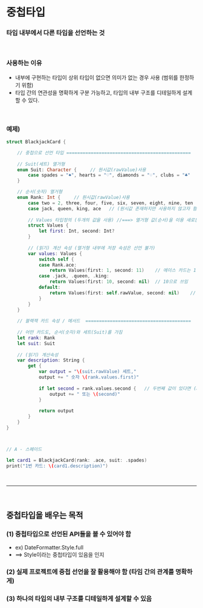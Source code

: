 # 중첩타입
### 타입 내부에서 다른 타입을 선언하는 것

<br/>

### 사용하는 이유
* 내부에 구현하는 타입이 상위 타입이 없으면 의미가 없는 경우 사용 (범위를 한정하기 위함)
* 타입 간의 연관성을 명확하게 구분 가능하고, 타입의 내부 구조를 디테일하게 설계할 수 있다.

<br/>

### 예제)
```swift
struct BlackjackCard {

    // 중첩으로 선언 타입 ==============================================
    
    // Suit(세트) 열거형
    enum Suit: Character {     // 원시값(rawValue)사용
        case spades = "♠", hearts = "♡", diamonds = "♢", clubs = "♣"
    }

    // 순서(숫자) 열거형
    enum Rank: Int {     // 원시값(rawValue)사용
        case two = 2, three, four, five, six, seven, eight, nine, ten
        case jack, queen, king, ace   // (원시값 존재하지만 사용하지 않고자 함 ===> values)
        
        // Values 타입정의 (두개의 값을 사용) //===> 열거형 값(순서)을 이용 새로운 타입을 반환하기 위함
        struct Values {
            let first: Int, second: Int?
        }
        
        // (읽기) 계산 속성 (열거형 내부에 저장 속성은 선언 불가)
        var values: Values {
            switch self {
            case Rank.ace:
                return Values(first: 1, second: 11)    // 에이스 카드는 1 또는 11 로 쓰임
            case .jack, .queen, .king:
                return Values(first: 10, second: nil)  // 10으로 쓰임
            default:
                return Values(first: self.rawValue, second: nil)    // 2 ~ 10까지의 카드는 원시값으로 쓰임
            }
        }
    }
    
    // 블랙잭 카드 속성 / 메서드  =======================================
    
    // 어떤 카드도, 순서(숫자)와 세트(Suit)를 가짐
    let rank: Rank
    let suit: Suit
    
    // (읽기) 계산속성
    var description: String {
        get {
            var output = "\(suit.rawValue) 세트,"
            output += " 숫자 \(rank.values.first)"
            
            if let second = rank.values.second {   // 두번째 값이 있다면 (ace만 있음)
                output += " 또는 \(second)"
            }
            
            return output
        }
    }
}



// A - 스페이드

let card1 = BlackjackCard(rank: .ace, suit: .spades)
print("1번 카드: \(card1.description)")
```

<br/>

---

<br/>

## 중첩타입을 배우는 목적
### (1) 중첩타입으로 선언된 API들을 볼 수 있어야 함
* ex) DateFormatter.Style.full
* ==> Style이라는 중첩타입이 있음을 인지

### (2) 실제 프로젝트에 중첩 선언을 잘 활용해야 함 (타임 간의 관계를 명확하게)

### (3) 하나의 타입의 내부 구조를 디테일하게 설계할 수 있음
